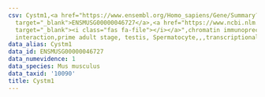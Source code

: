 ```yaml
---
csv: Cystm1,<a href="https://www.ensembl.org/Homo_sapiens/Gene/Summary?db=core;g=ENSMUSG00000046727"
  target="_blank">ENSMUSG00000046727</a>,<a href="https://www.ncbi.nlm.nih.gov/pubmed/25450459"
  target="_blank"><i class="fas fa-file"></i></a>",chromatin immunoprecipitation assay,direct
  interaction,prime adult stage, testis, Spermatocyte,,,transcriptional regulation,
data_alias: Cystm1
data_id: ENSMUSG00000046727
data_numevidence: 1
data_species: Mus musculus
data_taxid: '10090'
title: Cystm1
---
```

